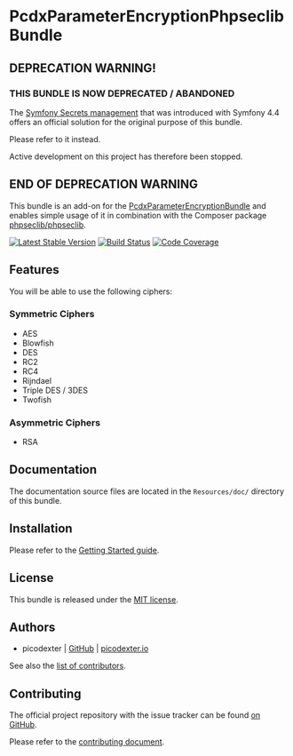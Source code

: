 # PcdxParameterEncryptionPhpseclibBundle

## DEPRECATION WARNING!

### THIS BUNDLE IS NOW DEPRECATED / ABANDONED

The [Symfony Secrets management](https://symfony.com/doc/current/configuration/secrets.html)
that was introduced with Symfony 4.4 offers an official solution for the
original purpose of this bundle.

Please refer to it instead.

Active development on this project has therefore been stopped.

## END OF DEPRECATION WARNING

This bundle is an add-on for the
[PcdxParameterEncryptionBundle](https://github.com/picodexter/PcdxParameterEncryptionBundle)
and enables simple usage of it in combination with the Composer package
[phpseclib/phpseclib](https://github.com/phpseclib/phpseclib).

[![Latest Stable Version](https://img.shields.io/packagist/v/picodexter/parameter-encryption-phpseclib-bundle.svg?style=flat)](https://packagist.org/packages/picodexter/parameter-encryption-phpseclib-bundle)
[![Build Status](https://img.shields.io/travis/picodexter/PcdxParameterEncryptionPhpseclibBundle/master.svg?style=flat)](https://travis-ci.org/picodexter/PcdxParameterEncryptionPhpseclibBundle)
[![Code Coverage](https://img.shields.io/coveralls/picodexter/PcdxParameterEncryptionPhpseclibBundle/master.svg?style=flat)](https://coveralls.io/github/picodexter/PcdxParameterEncryptionPhpseclibBundle)

## Features

You will be able to use the following ciphers:

### Symmetric Ciphers

*   AES
*   Blowfish
*   DES
*   RC2
*   RC4
*   Rijndael
*   Triple DES / 3DES
*   Twofish

### Asymmetric Ciphers

*   RSA

## Documentation

The documentation source files are located in the `Resources/doc/` directory of
this bundle.

## Installation

Please refer to the [Getting Started guide](Resources/doc/getting-started.rst).

## License

This bundle is released under the [MIT license](LICENSE).

## Authors

*   picodexter | [GitHub](https://github.com/picodexter) | [picodexter.io](https://picodexter.io/)

See also the [list of contributors](https://github.com/picodexter/PcdxParameterEncryptionPhpseclibBundle/contributors).

## Contributing

The official project repository with the issue tracker can be found
[on GitHub](https://github.com/picodexter/PcdxParameterEncryptionPhpseclibBundle).

Please refer to the [contributing document](CONTRIBUTING.md).
